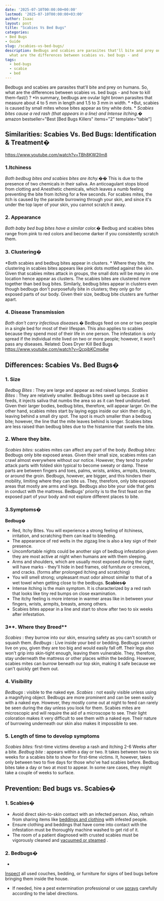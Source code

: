 ```yaml
---
date: '2025-07-10T00:00:00+00:00'
lastmod: '2025-07-10T00:00:00+03:00'
author: Isaac
layout: post
title: "Scabies Vs Bed Bugs"
categories:
- Bed Bugs
- Guide
slug: /scabies-vs-bed-bugs/
description: Bedbugs and scabies are parasites that'll bite and prey on humans. So,
  what are the differences between scabies vs. bed bugs - and
tags: 
  - bed-bugs
  - scabie
  - bed
---
```

Bedbugs and scabies are parasites that'll bite and prey on humans. So, what are the differences between scabies vs. bed bugs - and
how to kill them-fast/)
?
*In summary, bedbugs are ovular light brown parasites that measure about 4 to 5 mm in length and 1.5 to 3 mm in width. *
*But, scabies is caused by small mites whose bites appear as tiny white dots. *
*Scabies bites cause a red rash (that appears in a line) and Intense itching.�*
amazon bestseller="Best [Bed Bugs Killers" items="2" template="table"]
## **Similarities: Scabies Vs. Bed Bugs: Identification & Treatment�**
https://www.youtube.com/watch?v=TBh8KW2lIm8
### **1.Itchiness**
*Both bedbug bites and scabies bites are itchy.��*
This is due to the presence of two chemicals in their saliva. An anticoagulant stops blood from clotting and Anesthetic chemicals, which leaves a numb feeling preventing the bite from itching for a few seconds.
For scabies mites, the itch is caused by the parasite burrowing through your skin, and since it's under the top layer of your skin, you cannot scratch it away.
### **2. Appearance**
*Both baby bed bug bites have a similar color.�*
Bedbug and scabies bites range from pink to red colors and become darker if you consistently scratch them.
### **3. Clustering�**
*Both scabies and bedbug bites appear in clusters. *
Where they bite, the clustering in scabies bites appears like pink dots mottled against the skin. Given that scabies mites attack in groups, the small dots will be many in one location hence appear as clusters. The scabies
bites are clustered more together than bed bug
bites.
Similarly, bedbug bites appear in clusters even though bedbugs don't purposefully bite in clusters; they only go for exposed parts of our body. Given their size, bedbug bite clusters are further apart.
### **4. Disease Transmission**
*Both don't carry infectious diseases.�*
Bedbugs feed on one or two people in a single bed for most of their lifespan. This also applies to scabies because they spend most of their life in one person.
The infestation is only spread if the individual mite lived on two or more people; however, it won't pass any diseases.
Related:
Does Dryer Kill Bed Bugs
https://www.youtube.com/watch?v=QcpjbKCmqAw
## **Differences: Scabies Vs. Bed Bugs�**
### **1. Size**
*Bedbug Bites*
: They are large and appear as red raised lumps.
*Scabies Bites*
: They are relatively smaller.
Bedbugs bites swell up because as it feeds, it injects saliva that numbs the area so as it can feed undisturbed.
Given their larger bodies, bedbug bites, therefore, will appear larger. On the other hand, scabies mites start by laying eggs inside our skin then dig in, leaving behind a small dry spot.
The spot is much smaller than a bedbug bite; however, the line that the mite leaves behind is longer. Scabies bites are less raised than bedbug bites due to the histamine that swells the bite.
### **2. Where they bite.**
*Scabies bites:*
scabies mites can affect any part of the body.
*Bedbug bites:*
Bedbugs only bite exposed areas.
Given their small size, scabies mites can crawl almost everywhere without our notice. However, they tend to prefer attack parts with folded skin typical to become sweaty or damp.
These parts are between fingers and toes, palms, wrists, ankles, armpits, breasts, or around the groin.
Bedbugs, however, are bigger, and this hinders their mobility, limiting where they can bite us. They, therefore, only bite exposed areas that mostly are arms and legs.
Bedbugs also bite your side that gets in conduct with the mattress. Bedbugs' priority is to the first feast on the exposed part of your body and not explore different places to bite.
### 3.**Symptoms�**
**Bedbug�**
- Red, Itchy Bites. You will experience a strong feeling of itchiness, irritation, and scratching them can lead to bleeding.
- The appearance of red welts in the zigzag line is also a key sign of their presence.
- Uncomfortable nights could be another sign of bedbug infestation given they are most active at night when humans are with them sleeping.
- Arms and shoulders, which are usually most exposed during the night, will have marks - they'll hide in bed frames, old furniture or crevices, and cracks. (forms after prolonged itching and scratching)
- You will smell strong; unpleasant must odor almost similar to that of a wet towel when getting close to the bedbugs.
**Scabies�**
- Intense itching is the main symptom. It is characterized by a red rash that looks like tiny red bumps on close examination.
- The itchy feeling is more intense in warmer areas like in between your fingers, wrists, armpits, breasts, among others.
- Scabies bites appear in a line and start to show after two to six weeks after infestation.
### 3**. Where they Breed**
*Scabies*
: they burrow into our skin, ensuring safety as you can't scratch or squash them.
*Bedbugs*
:
Live inside your bed
or bedding.
Bedbugs cannot live on you, given they are too big and would easily fall off. Their legs also won't grip into skin-tight enough, leaving them vulnerable.
They, therefore, stay underneath the mattress or other places within the bedding. However, scabies mites can burrow beneath our top skin, making it safe because we can't quickly get them out.
### **4. Visibility**
*Bedbugs*
: visible to the naked eye.
*Scabies*
: not easily visible unless using a magnifying object.
Bedbugs are more prominent and can be seen easily with a naked eye. However, they mostly come out at night to feed can rarely be seen during the day unless you look for them.
Scabies mites are microscopic and will require the aid of a microscope to see. Their light coloration makes it very difficult to see them with a naked eye. Their nature of burrowing underneath our skin also makes it impossible to see.
### **5. Length of time to develop symptoms**
*Scabies bites:*
first-time victims develop a rash and itching 2-6 Weeks after a bite.
*Bedbug bite*
: appears within a day or two.
It takes between two to six weeks for a scabies bite to show for first-time victims. It, however, takes only between two to five days for those who've had scabies before.
Bedbug bites take a day or two at most to appear. In some rare cases, they might take a couple of weeks to surface.
## **Prevention: Bed bugs vs. Scabies�**
### **1. Scabies�**
- Avoid direct skin-to-skin contact with an infected person. Also, refrain from sharing items like
[beddings and clothing](https://pestpolicy.com/can-bed-bugs-bite-through-clothing/)
with infested people.
- Ensure clothing and beddings that have come into contact with the infestation must be thoroughly machine washed to get rid of it.
- The room of a patient diagnosed with crusted scabies must be vigorously cleaned and
[vacuumed or steamed](https://pestpolicy.com/best-bed-bug-steamer/)
.
### **2. Bedbugs�**
-
[Inspect](https://www.epa.gov/bedbugs/do-it-yourself-bed-bug-control)
all used couches, bedding, or furniture for signs of bed bugs before bringing them inside the house.
- If needed, hire a pest extermination professional or use
[sprays](https://pestpolicy.com/best-bed-bug-spray/)
carefully according to the label directions.
